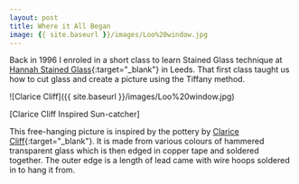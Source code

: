 ```yaml
---
layout: post
title: Where it All Began
image: {{ site.baseurl }}/images/Loo%20window.jpg
---
```


Back in 1996 I enroled in a short class to learn Stained Glass technique at [Hannah Stained Glass](https://www.hannahstainedglass.com/){:target="_blank"} in Leeds. That first class taught us how to cut glass and create a picture using the Tiffany method.

![Clarice Cliff]({{ site.baseurl }}/images/Loo%20window.jpg)

[Clarice Cliff Inspired Sun-catcher]

This free-hanging picture is inspired by the pottery by [Clarice Cliff](https://www.claricecliff.com/home){:target="_blank"}. It is made from various colours of hammered transparent glass which is then edged in copper tape and soldered together. The outer edge is a length of lead came with wire hoops soldered in to hang it from.

